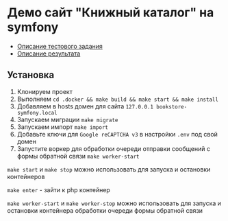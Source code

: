 # Демо сайт "Книжный каталог" на symfony 

* [Описание тестового задания](TASK_README.md)
* [Описание результата](RESULT_README.md)

## Установка

1. Клонируем проект
2. Выполняем `cd .docker && make build && make start && make install`
3. Добавляем в hosts домен для сайта `127.0.0.1 bookstore-symfony.local`
4. Запускаем миграции `make migrate`
5. Запускаем импорт `make import`
6. Добавьте ключи для `Google reCAPTCHA v3` в настройки `.env` под свой домен
7. Запустите воркер для обработки очереди отправки сообщений с формы обратной связи `make worker-start`

`make start` и `make stop` можно использовать для запуска и остановки контейнеров  

`make enter` - зайти к php контейнер

`make worker-start` и `make worker-stop` можно использовать для запуска и остановки контейнера обработки очереди формы обратной связи
